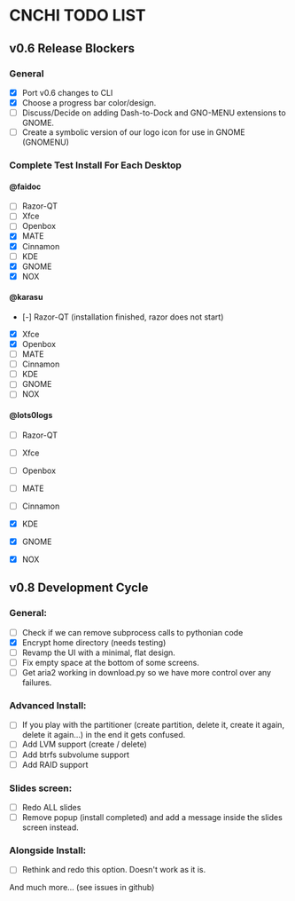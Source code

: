 # CNCHI TODO LIST

## v0.6 Release Blockers

### General
 - [x] Port v0.6 changes to CLI
 - [x] Choose a progress bar color/design.
 - [ ] Discuss/Decide on adding Dash-to-Dock and GNO-MENU extensions to GNOME.
 - [ ] Create a symbolic version of our logo icon for use in GNOME (GNOMENU)

### Complete Test Install For Each Desktop

#### @faidoc

- [ ] Razor-QT
- [ ] Xfce
- [ ] Openbox
- [x] MATE
- [x] Cinnamon
- [ ] KDE
- [x] GNOME
- [x] NOX

#### @karasu

- [-] Razor-QT (installation finished, razor does not start)
- [x] Xfce
- [x] Openbox
- [ ] MATE
- [ ] Cinnamon
- [ ] KDE
- [ ] GNOME
- [ ] NOX

#### @lots0logs

- [ ] Razor-QT
- [ ] Xfce
- [ ] Openbox
- [ ] MATE
- [ ] Cinnamon
- [X] KDE
- [X] GNOME
- [X] NOX


## v0.8 Development Cycle

### General:
 - [ ] Check if we can remove subprocess calls to pythonian code
 - [x] Encrypt home directory (needs testing)
 - [ ] Revamp the UI with a minimal, flat design.
 - [ ] Fix empty space at the bottom of some screens.
 - [ ] Get aria2 working in download.py so we have more control over any failures.

### Advanced Install:
 - [ ] If you play with the partitioner (create partition, delete it, create it
   again, delete it again...) in the end it gets confused.
 - [ ] Add LVM support (create / delete)
 - [ ] Add btrfs subvolume support
 - [ ] Add RAID support

### Slides screen:
 - [ ] Redo ALL slides
 - [ ] Remove popup (install completed) and add a message inside the slides screen instead.

### Alongside Install:
 - [ ] Rethink and redo this option. Doesn't work as it is.

 
And much more... (see issues in github)
